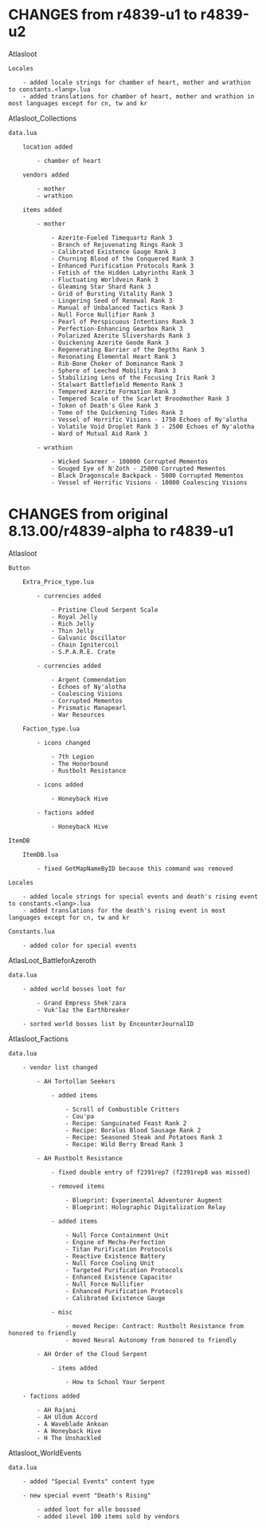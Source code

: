 # CHANGES from r4839-u1 to r4839-u2

Atlasloot

	Locales

		- added locale strings for chamber of heart, mother and wrathion to constants.<lang>.lua
		- added translations for chamber of heart, mother and wrathion in most languages except for cn, tw and kr

Atlasloot_Collections

	data.lua

		location added

			- chamber of heart

		vendors added
		
			- mother
			- wrathion

		items added

			- mother

				- Azerite-Fueled Timequartz Rank 3
				- Branch of Rejuvenating Rings Rank 3
				- Calibrated Existence Gauge Rank 3
				- Churning Blood of the Conquered Rank 3
				- Enhanced Purification Protocols Rank 3
				- Fetish of the Hidden Labyrinths Rank 3
				- Fluctuating Worldvein Rank 3
				- Gleaming Star Shard Rank 3
				- Grid of Bursting Vitality Rank 3
				- Lingering Seed of Renewal Rank 3
				- Manual of Unbalanced Tactics Rank 3
				- Null Force Nullifier Rank 3
				- Pearl of Perspicuous Intentions Rank 3
				- Perfection-Enhancing Gearbox Rank 3
				- Polarized Azerite Slivershards Rank 3
				- Quickening Azerite Geode Rank 3
				- Regenerating Barrier of the Depths Rank 3
				- Resonating Elemental Heart Rank 3
				- Rib-Bone Choker of Dominance Rank 3
				- Sphere of Leeched Mobility Rank 3
				- Stabilizing Lens of the Focusing Iris Rank 3
				- Stalwart Battlefield Memento Rank 3
				- Tempered Azerite Formation Rank 3
				- Tempered Scale of the Scarlet Broodmother Rank 3
				- Token of Death's Glee Rank 3
				- Tome of the Quickening Tides Rank 3
				- Vessel of Horrific Visions - 1750 Echoes of Ny'alotha
				- Volatile Void Droplet Rank 3 - 2500 Echoes of Ny'alotha
				- Ward of Mutual Aid Rank 3

			- wrathion

				- Wicked Swarmer - 100000 Corrupted Mementos
				- Gouged Eye of N'Zoth - 25000 Corrupted Mementos
				- Black Dragonscale Backpack - 5000 Corrupted Mementos
				- Vessel of Horrific Visions - 10000 Coalescing Visions

# CHANGES from original 8.13.00/r4839-alpha to r4839-u1

Atlasloot

	Button

		Extra_Price_type.lua

			- currencies added

				- Pristine Cloud Serpent Scale
				- Royal Jelly
				- Rich Jelly
				- Thin Jelly
				- Galvanic Oscillator
				- Chain Ignitercoil
				- S.P.A.R.E. Crate

			- currencies added

				- Argent Commendation
				- Echoes of Ny'alotha
				- Coalescing Visions
				- Corrupted Mementos
				- Prismatic Manapearl
				- War Resources

		Faction_type.lua

			- icons changed

				- 7th Legion
				- The Honorbound
				- Rustbolt Resistance

			- icons added

				- Honeyback Hive

			- factions added

				- Honeyback Hive

	ItemDB

		ItemDB.lua

			- fixed GetMapNameByID because this command was removed

	Locales

		- added locale strings for special events and death's rising event to constants.<lang>.lua
		- added translations for the death's rising event in most languages except for cn, tw and kr

	Constants.lua

		- added color for special events

AtlasLoot_BattleforAzeroth

	data.lua

		- added world bosses loot for

			- Grand Empress Shek'zara
			- Vuk'laz the Earthbreaker

		- sorted world bosses list by EncounterJournalID

Atlasloot_Factions

	data.lua

		- vendor list changed

			- AH Tortollan Seekers

				- added items

					- Scroll of Combustible Critters
					- Cou'pa
					- Recipe: Sanguinated Feast Rank 2
					- Recipe: Boralus Blood Sausage Rank 2
					- Recipe: Seasoned Steak and Potatoes Rank 3
					- Recipe: Wild Berry Bread Rank 3

			- AH Rustbolt Resistance

				- fixed double entry of f2391rep7 (f2391rep8 was missed)

				- removed items

					- Blueprint: Experimental Adventurer Augment
					- Blueprint: Holographic Digitalization Relay

				- added items

					- Null Force Containment Unit
					- Engine of Mecha-Perfection
					- Titan Purification Protocols
					- Reactive Existence Battery
					- Null Force Cooling Unit
					- Targeted Purification Protocols
					- Enhanced Existence Capacitor
					- Null Force Nullifier
					- Enhanced Purification Protocols
					- Calibrated Existence Gauge

				- misc

					- moved Recipe: Contract: Rustbolt Resistance from honored to friendly
					- moved Neural Autonomy from honored to friendly

			- AH Order of the Cloud Serpent

				- items added

					- How to School Your Serpent

		- factions added

			- AH Rajani
			- AH Uldum Accord
			- A Waveblade Ankoan
			- A Honeyback Hive
			- H The Unshackled

Atlasloot_WorldEvents

	data.lua

		- added "Special Events" content type

		- new special event "Death's Rising"

			- added loot for alle bosssed
			- added ilevel 100 items sold by vendors